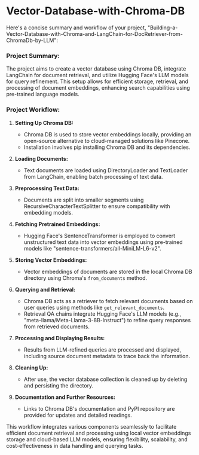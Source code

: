 # Vector-Database-with-Chroma-DB

Here's a concise summary and workflow of your project, "Building-a-Vector-Database-with-Chroma-and-LangChain-for-DocRetriever-from-ChromaDb-by-LLM":

### Project Summary:
The project aims to create a vector database using Chroma DB, integrate LangChain for document retrieval, and utilize Hugging Face's LLM models for query refinement. This setup allows for efficient storage, retrieval, and processing of document embeddings, enhancing search capabilities using pre-trained language models.

### Project Workflow:

1. **Setting Up Chroma DB:**
   - Chroma DB is used to store vector embeddings locally, providing an open-source alternative to cloud-managed solutions like Pinecone.
   - Installation involves pip installing Chroma DB and its  dependencies.

2. **Loading Documents:**
   - Text documents are loaded using DirectoryLoader and TextLoader from LangChain, enabling batch processing of text data.

3. **Preprocessing Text Data:**
   - Documents are split into smaller segments using RecursiveCharacterTextSplitter to ensure compatibility with embedding models.

4. **Fetching Pretrained Embeddings:**
   - Hugging Face's SentenceTransformer is employed to convert unstructured text data into vector embeddings using pre-trained models like "sentence-transformers/all-MiniLM-L6-v2".

5. **Storing Vector Embeddings:**
   - Vector embeddings of documents are stored in the local Chroma DB directory using Chroma's `from_documents` method.

6. **Querying and Retrieval:**
   - Chroma DB acts as a retriever to fetch relevant documents based on user queries using methods like `get_relevant_documents`.
   - Retrieval QA chains integrate Hugging Face's LLM models (e.g., "meta-llama/Meta-Llama-3-8B-Instruct") to refine query responses from retrieved documents.

7. **Processing and Displaying Results:**
   - Results from LLM-refined queries are processed and displayed, including source document metadata to trace back the information.

8. **Cleaning Up:**
   - After use, the vector database collection is cleaned up by deleting and persisting the directory.

9. **Documentation and Further Resources:**
   - Links to Chroma DB's documentation and PyPI repository are provided for updates and detailed readings.

This workflow integrates various components seamlessly to facilitate efficient document retrieval and processing using local vector embeddings storage and cloud-based LLM models, ensuring flexibility, scalability, and cost-effectiveness in data handling and querying tasks.
